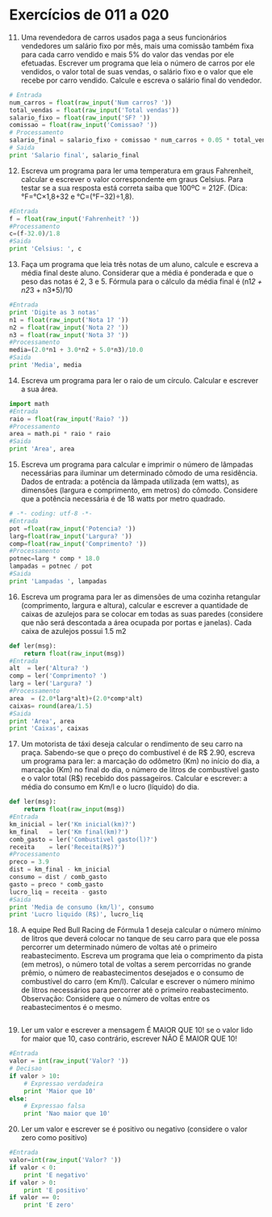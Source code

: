 # Exercícios de 011 a 020

11. Uma revendedora de carros usados paga a seus funcionários vendedores um salário fixo por mês, mais uma comissão também fixa para cada carro vendido e mais 5% do valor das vendas por ele efetuadas. Escrever um programa que leia o número de carros por ele vendidos, o valor total de suas vendas, o salário fixo e o valor que ele recebe por carro vendido. Calcule e escreva o salário final do vendedor.

```python
# Entrada
num_carros = float(raw_input('Num carros? '))
total_vendas = float(raw_input('Total vendas'))
salario_fixo = float(raw_input('SF? '))
comissao = float(raw_input('Comissao? '))
# Processamento
salario_final = salario_fixo + comissao * num_carros + 0.05 * total_vendas              
# Saida
print 'Salario final', salario_final
```

12. Escreva um programa para ler uma temperatura em graus Fahrenheit, calcular e escrever o valor correspondente em graus Celsius. Para testar se a sua resposta está correta saiba que 100ºC = 212F. (Dica: °F=°C×1,8+32 e °C=(°F−32)÷1,8).

```python
#Entrada
f = float(raw_input('Fahrenheit? '))
#Processamento
c=(f-32.0)/1.8
#Saida
print 'Celsius: ', c
```

13. Faça um programa que leia três notas de um aluno, calcule e escreva a média final deste aluno. Considerar que a média é ponderada e que o peso das notas é 2, 3 e 5. Fórmula para o cálculo da média final é (n1*2 + n2*3 + n3*5)/10

```python
#Entrada
print 'Digite as 3 notas'
n1 = float(raw_input('Nota 1? '))
n2 = float(raw_input('Nota 2? '))
n3 = float(raw_input('Nota 3? '))
#Processamento
media=(2.0*n1 + 3.0*n2 + 5.0*n3)/10.0
#Saida
print 'Media', media
```

14. Escreva um programa para ler o raio de um círculo. Calcular e escrever a sua área.

```python
import math
#Entrada
raio = float(raw_input('Raio? '))
#Processamento
area = math.pi * raio * raio
#Saida
print 'Area', area
```

15. Escreva um programa para calcular e imprimir o número de lâmpadas necessárias para iluminar um determinado cômodo de uma residência. Dados de entrada: a potência da lâmpada utilizada (em watts), as dimensões (largura e comprimento, em metros) do cômodo. Considere que a potência necessária é de 18 watts por metro quadrado.

```python
# -*- coding: utf-8 -*-
#Entrada
pot =float(raw_input('Potencia? '))
larg=float(raw_input('Largura? '))
comp=float(raw_input('Comprimento? ')) 
#Processamento
potnec=larg * comp * 18.0
lampadas = potnec / pot
#Saida
print 'Lampadas ', lampadas
```

16. Escreva um programa para ler as dimensões de uma cozinha retangular (comprimento, largura e altura), calcular e escrever a quantidade de caixas de azulejos para se colocar em todas as suas paredes (considere que não será descontada a área ocupada por portas e janelas). Cada caixa de azulejos possui 1.5 m2

```python
def ler(msg):
    return float(raw_input(msg))
#Entrada
alt  = ler('Altura? ')
comp = ler('Comprimento? ')
larg = ler('Largura? ')
#Processamento
area  = (2.0*larg*alt)+(2.0*comp*alt)
caixas= round(area/1.5)
#Saida
print 'Area', area
print 'Caixas', caixas
```

17. Um motorista de táxi deseja calcular o rendimento de seu carro na praça. Sabendo-se que o preço do combustível é de R$ 2.90, escreva um programa para ler: a marcação do odômetro (Km) no início do dia, a marcação (Km) no final do dia, o número de litros de combustível gasto e o valor total (R$) recebido dos passageiros. Calcular e escrever: a média do consumo em Km/l e o lucro (líquido) do dia.

```python
def ler(msg):
    return float(raw_input(msg))
#Entrada
km_inicial = ler('Km inicial(km)?')
km_final   = ler('Km final(km)?')
comb_gasto = ler('Combustivel gasto(l)?')
receita    = ler('Receita(R$)?')
#Processamento
preco = 3.9
dist = km_final - km_inicial
consumo = dist / comb_gasto
gasto = preco * comb_gasto
lucro_liq = receita - gasto
#Saida
print 'Media de consumo (km/l)', consumo
print 'Lucro liquido (R$)', lucro_liq
```

18. A equipe Red Bull Racing de Fórmula 1 deseja calcular o número mínimo de litros que deverá colocar no tanque de seu carro para que ele possa percorrer um determinado número de voltas até o primeiro reabastecimento. Escreva um programa que leia o comprimento da pista (em metros), o número total de voltas a serem percorridas no grande prêmio, o número de reabastecimentos desejados e o consumo de combustível do carro (em Km/l). Calcular e escrever o número mínimo de litros necessários para percorrer até o primeiro reabastecimento. Observação: Considere que o número de voltas entre os reabastecimentos é o mesmo.

```python
```

19. Ler um valor e escrever a mensagem É MAIOR QUE 10! se o valor lido for maior que 10, caso contrário, escrever NÃO É MAIOR QUE 10!

```python
#Entrada
valor = int(raw_input('Valor? '))
# Decisao
if valor > 10:
    # Expressao verdadeira
    print 'Maior que 10'
else:
    # Expressao falsa
    print 'Nao maior que 10'
```

20. Ler um valor e escrever se é positivo ou negativo (considere o valor zero como positivo)

```python
#Entrada
valor=int(raw_input('Valor? '))
if valor < 0:
    print 'E negativo'
if valor > 0:
    print 'E positivo'
if valor == 0:
    print 'E zero'
```
